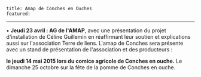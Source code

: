 	title: Amap de Conches en Ouches
	featured:
---

•	**Jeudi 23 avril : AG de l'AMAP**, avec une présentation du projet d'installation de Céline Guillemin en réaffirmant leur soutien et explications aussi sur l'association Terre de liens. L'amap de Conches sera présente avec un stand de présentation de
l'association et des producteurs : 

**le jeudi 14 mai 2015 lors du comice agricole de Conches en ouche.**
Le dimanche 25 octobre sur la fête de la pomme de Conches en ouche.
